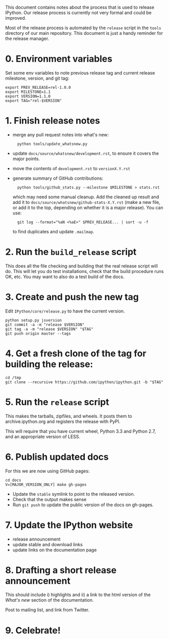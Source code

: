 This document contains notes about the process that is used to release IPython.
Our release process is currently not very formal and could be improved.

Most of the release process is automated by the `release` script in the `tools`
directory of our main repository.  This document is just a handy reminder for
the release manager.

# 0. Environment variables

Set some env variables to note previous release tag and current release milestone, version, and git tag:

    export PREV_RELEASE=rel-1.0.0
    export MILESTONE=1.1
    export VERSION=1.1.0
    export TAG="rel-$VERSION"

# 1. Finish release notes

- merge any pull request notes into what's new:

        python tools/update_whatsnew.py

- update `docs/source/whatsnew/development.rst`, to ensure it covers the major points.
- move the contents of `development.rst` to `versionX.Y.rst`
- generate summary of GitHub contributions:

        python tools/github_stats.py --milestone $MILESTONE > stats.rst

  which may need some manual cleanup. Add the cleaned up result and add it to `docs/source/whatsnew/github-stats-X.Y.rst` (make a new file, or add it to the top, depending on whether it is a major release).
  You can use:

        git log --format="%aN <%aE>" $PREV_RELEASE... | sort -u -f

  to find duplicates and update `.mailmap`.

# 2. Run the `build_release` script

This does all the file checking and building that the real release script will do.
This will let you do test installations, check that the build procedure runs OK, etc.
You may want to also do a test build of the docs.

# 3. Create and push the new tag

Edit `IPython/core/release.py` to have the current version.

    python setup.py jsversion
    git commit -a -m "release $VERSION"
    git tag -a -m "release $VERSION" "$TAG"
    git push origin master --tags

# 4. Get a fresh clone of the tag for building the release:

    cd /tmp
    git clone --recursive https://github.com/ipython/ipython.git -b "$TAG"

# 5. Run the `release` script

This makes the tarballs, zipfiles, and wheels.  It posts them to archive.ipython.org and
registers the release with PyPI.

This will require that you have current wheel, Python 3.3 and Python 2.7, and an appropriate version of LESS.

# 6. Publish updated docs

For this we are now using GitHub pages:

    cd docs
    V=[MAJOR_VERSION_ONLY] make gh-pages

- Update the `stable` symlink to point to the released version.
- Check that the output makes sense
- Run `git push` to update the public version of the docs on gh-pages.

# 7. Update the IPython website

- release announcement
- update stable and download links
- update links on the documentation page

# 8. Drafting a short release announcement

This should include i) highlights and ii) a link to the html version of
the *What's new* section of the documentation.

Post to mailing list, and link from Twitter.

# 9. Celebrate!
